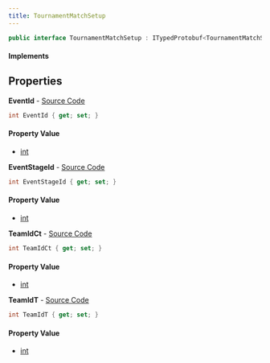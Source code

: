 ```yaml
---
title: TournamentMatchSetup
---
```


```csharp
public interface TournamentMatchSetup : ITypedProtobuf<TournamentMatchSetup>, INativeHandle
```

#### Implements

## Properties

**EventId** - [Source Code](https://github.com/swiftly-solution/swiftlys2/blob/master/managed/src/SwiftlyS2.Generated/Protobufs/Interfaces/TournamentMatchSetup.cs#L13)

```csharp
int EventId { get; set; }
```

#### Property Value

- [int](https://learn.microsoft.com/dotnet/api/system.int32)

**EventStageId** - [Source Code](https://github.com/swiftly-solution/swiftlys2/blob/master/managed/src/SwiftlyS2.Generated/Protobufs/Interfaces/TournamentMatchSetup.cs#L22)

```csharp
int EventStageId { get; set; }
```

#### Property Value

- [int](https://learn.microsoft.com/dotnet/api/system.int32)

**TeamIdCt** - [Source Code](https://github.com/swiftly-solution/swiftlys2/blob/master/managed/src/SwiftlyS2.Generated/Protobufs/Interfaces/TournamentMatchSetup.cs#L16)

```csharp
int TeamIdCt { get; set; }
```

#### Property Value

- [int](https://learn.microsoft.com/dotnet/api/system.int32)

**TeamIdT** - [Source Code](https://github.com/swiftly-solution/swiftlys2/blob/master/managed/src/SwiftlyS2.Generated/Protobufs/Interfaces/TournamentMatchSetup.cs#L19)

```csharp
int TeamIdT { get; set; }
```

#### Property Value

- [int](https://learn.microsoft.com/dotnet/api/system.int32)

